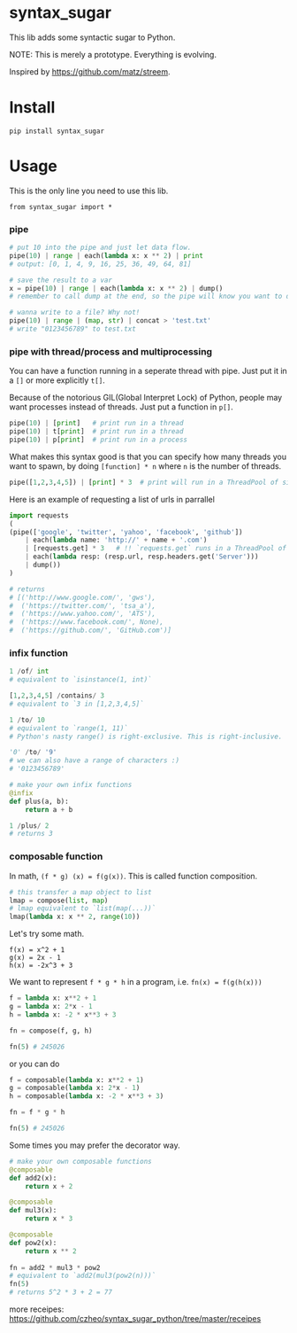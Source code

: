 # syntax_sugar

This lib adds some syntactic sugar to Python.

NOTE: This is merely a prototype. Everything is evolving.

Inspired by https://github.com/matz/streem. 

# Install
```
pip install syntax_sugar
```

# Usage
This is the only line you need to use this lib.
```
from syntax_sugar import *
```

### pipe
``` python
# put 10 into the pipe and just let data flow.
pipe(10) | range | each(lambda x: x ** 2) | print
# output: [0, 1, 4, 9, 16, 25, 36, 49, 64, 81]

# save the result to a var
x = pipe(10) | range | each(lambda x: x ** 2) | dump()
# remember to call dump at the end, so the pipe will know you want to dump the value

# wanna write to a file? Why not!
pipe(10) | range | (map, str) | concat > 'test.txt'
# write "0123456789" to test.txt
```

### pipe with thread/process and multiprocessing

You can have a function running in a seperate thread with pipe. Just put it in a `[]` or more explicitly `t[]`.

Because of the notorious GIL(Global Interpret Lock) of Python, people may want processes instead of threads. Just put a function in `p[]`.

``` python
pipe(10) | [print]   # print run in a thread
pipe(10) | t[print]  # print run in a thread
pipe(10) | p[print]  # print run in a process
```

What makes this syntax good is that you can specify how many threads you want to spawn, by doing `[function] * n` where `n` is the number of threads.

``` python
pipe([1,2,3,4,5]) | [print] * 3  # print will run in a ThreadPool of size 3
```

Here is an example of requesting a list of urls in parrallel

``` python
import requests
(
(pipe(['google', 'twitter', 'yahoo', 'facebook', 'github'])
    | each(lambda name: 'http://' + name + '.com')
    | [requests.get] * 3   # !! `requests.get` runs in a ThreadPool of size 3
    | each(lambda resp: (resp.url, resp.headers.get('Server')))
    | dump())
)

# returns
# [('http://www.google.com/', 'gws'),
#  ('https://twitter.com/', 'tsa_a'),
#  ('https://www.yahoo.com/', 'ATS'),
#  ('https://www.facebook.com/', None),
#  ('https://github.com/', 'GitHub.com')]
```

### infix function
``` python
1 /of/ int
# equivalent to `isinstance(1, int)`

[1,2,3,4,5] /contains/ 3
# equivalent to `3 in [1,2,3,4,5]`

1 /to/ 10
# equivalent to `range(1, 11)`
# Python's nasty range() is right-exclusive. This is right-inclusive.

'0' /to/ '9'
# we can also have a range of characters :)
# '0123456789'

# make your own infix functions
@infix
def plus(a, b):
    return a + b

1 /plus/ 2
# returns 3
```

### composable function

In math, `(f * g) (x) = f(g(x))`. This is called function composition.

``` python
# this transfer a map object to list
lmap = compose(list, map)
# lmap equivalent to `list(map(...))`
lmap(lambda x: x ** 2, range(10))
```

Let's try some math.
```
f(x) = x^2 + 1
g(x) = 2x - 1
h(x) = -2x^3 + 3
```
We want to represent `f * g * h` in a program, i.e. `fn(x) = f(g(h(x)))`
``` python
f = lambda x: x**2 + 1
g = lambda x: 2*x - 1
h = lambda x: -2 * x**3 + 3

fn = compose(f, g, h)

fn(5) # 245026
```
or you can do
```python
f = composable(lambda x: x**2 + 1)
g = composable(lambda x: 2*x - 1)
h = composable(lambda x: -2 * x**3 + 3)

fn = f * g * h

fn(5) # 245026
```

Some times you may prefer the decorator way.

``` python
# make your own composable functions
@composable
def add2(x):
    return x + 2

@composable
def mul3(x):
    return x * 3

@composable
def pow2(x):
    return x ** 2
    
fn = add2 * mul3 * pow2
# equivalent to `add2(mul3(pow2(n)))`
fn(5)
# returns 5^2 * 3 + 2 = 77
```

more receipes: https://github.com/czheo/syntax_sugar_python/tree/master/receipes
